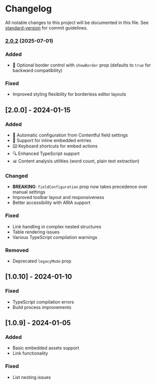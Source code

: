 # Changelog

All notable changes to this project will be documented in this file. See [standard-version](https://github.com/conventional-changelog/standard-version) for commit guidelines.

### [2.0.2](https://github.com/your-org/contentful-richtext-editor/compare/v2.0.0...v2.0.2) (2025-07-01)

### Added
- 🎨 Optional border control with `showBorder` prop (defaults to `true` for backward compatibility)

### Fixed
- Improved styling flexibility for borderless editor layouts

## [2.0.0] - 2024-01-15

### Added
- 🔄 Automatic configuration from Contentful field settings
- 📎 Support for inline embedded entries
- ⌨️ Keyboard shortcuts for embed actions
- 🔍 Enhanced TypeScript support
- 📊 Content analysis utilities (word count, plain text extraction)

### Changed
- **BREAKING**: `fieldConfiguration` prop now takes precedence over manual settings
- Improved toolbar layout and responsiveness
- Better accessibility with ARIA support

### Fixed
- Link handling in complex nested structures
- Table rendering issues
- Various TypeScript compilation warnings

### Removed
- Deprecated `legacyMode` prop

## [1.0.10] - 2024-01-10

### Fixed
- TypeScript compilation errors
- Build process improvements

## [1.0.9] - 2024-01-05

### Added
- Basic embedded assets support
- Link functionality

### Fixed
- List nesting issues